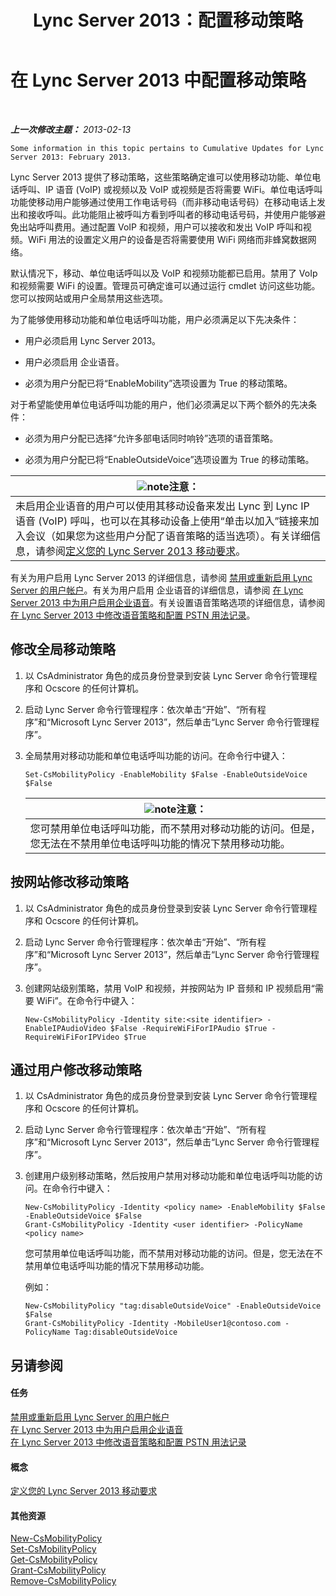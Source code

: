 ﻿---
title: Lync Server 2013：配置移动策略
TOCTitle: 配置移动策略
ms:assetid: 595536e0-9bb3-49a3-8d13-1a77351ebc62
ms:mtpsurl: https://technet.microsoft.com/zh-cn/library/Hh690018(v=OCS.15)
ms:contentKeyID: 49312940
ms.date: 05/19/2016
mtps_version: v=OCS.15
ms.translationtype: HT
---

# 在 Lync Server 2013 中配置移动策略

 

_**上一次修改主题：** 2013-02-13_

    Some information in this topic pertains to Cumulative Updates for Lync Server 2013: February 2013.

Lync Server 2013 提供了移动策略，这些策略确定谁可以使用移动功能、单位电话呼叫、IP 语音 (VoIP) 或视频以及 VoIP 或视频是否将需要 WiFi。单位电话呼叫功能使移动用户能够通过使用工作电话号码（而非移动电话号码）在移动电话上发出和接收呼叫。此功能阻止被呼叫方看到呼叫者的移动电话号码，并使用户能够避免出站呼叫费用。通过配置 VoIP 和视频，用户可以接收和发出 VoIP 呼叫和视频。WiFi 用法的设置定义用户的设备是否将需要使用 WiFi 网络而非蜂窝数据网络。

默认情况下，移动、单位电话呼叫以及 VoIP 和视频功能都已启用。禁用了 VoIp 和视频需要 WiFi 的设置。管理员可确定谁可以通过运行 cmdlet 访问这些功能。您可以按网站或用户全局禁用这些选项。

为了能够使用移动功能和单位电话呼叫功能，用户必须满足以下先决条件：

  - 用户必须启用 Lync Server 2013。

  - 用户必须启用 企业语音。

  - 必须为用户分配已将“EnableMobility”选项设置为 True 的移动策略。

对于希望能使用单位电话呼叫功能的用户，他们必须满足以下两个额外的先决条件：

  - 必须为用户分配已选择“允许多部电话同时响铃”选项的语音策略。

  - 必须为用户分配已将“EnableOutsideVoice”选项设置为 True 的移动策略。

<table>
<thead>
<tr class="header">
<th><img src="images/Dn783119.note(OCS.15).gif" title="note" alt="note" />注意：</th>
</tr>
</thead>
<tbody>
<tr class="odd">
<td>未启用企业语音的用户可以使用其移动设备来发出 Lync 到 Lync IP 语音 (VoIP) 呼叫，也可以在其移动设备上使用“单击以加入”链接来加入会议（如果您为这些用户分配了语音策略的适当选项）。有关详细信息，请参阅<a href="lync-server-2013-defining-your-mobility-requirements.md">定义您的 Lync Server 2013 移动要求</a>。</td>
</tr>
</tbody>
</table>


有关为用户启用 Lync Server 2013 的详细信息，请参阅 [禁用或重新启用 Lync Server 的用户帐户](lync-server-2013-disable-or-re-enable-user-account-for-lync-server.md)。有关为用户启用 企业语音的详细信息，请参阅 [在 Lync Server 2013 中为用户启用企业语音](lync-server-2013-enable-users-for-enterprise-voice.md)。有关设置语音策略选项的详细信息，请参阅 [在 Lync Server 2013 中修改语音策略和配置 PSTN 用法记录](lync-server-2013-modify-a-voice-policy-and-configure-pstn-usage-records.md)。

## 修改全局移动策略

1.  以 CsAdministrator 角色的成员身份登录到安装 Lync Server 命令行管理程序和 Ocscore 的任何计算机。

2.  启动 Lync Server 命令行管理程序：依次单击“开始”、“所有程序”和“Microsoft Lync Server 2013”，然后单击“Lync Server 命令行管理程序”。

3.  全局禁用对移动功能和单位电话呼叫功能的访问。在命令行中键入：
    
        Set-CsMobilityPolicy -EnableMobility $False -EnableOutsideVoice $False
    
    <table>
    <thead>
    <tr class="header">
    <th><img src="images/Dn783119.note(OCS.15).gif" title="note" alt="note" />注意：</th>
    </tr>
    </thead>
    <tbody>
    <tr class="odd">
    <td>您可禁用单位电话呼叫功能，而不禁用对移动功能的访问。但是，您无法在不禁用单位电话呼叫功能的情况下禁用移动功能。</td>
    </tr>
    </tbody>
    </table>


## 按网站修改移动策略

1.  以 CsAdministrator 角色的成员身份登录到安装 Lync Server 命令行管理程序和 Ocscore 的任何计算机。

2.  启动 Lync Server 命令行管理程序：依次单击“开始”、“所有程序”和“Microsoft Lync Server 2013”，然后单击“Lync Server 命令行管理程序”。

3.  创建网站级别策略，禁用 VoIP 和视频，并按网站为 IP 音频和 IP 视频启用“需要 WiFi”。在命令行中键入：
    
        New-CsMobilityPolicy -Identity site:<site identifier> -EnableIPAudioVideo $False -RequireWiFiForIPAudio $True -RequireWiFiForIPVideo $True

## 通过用户修改移动策略

1.  以 CsAdministrator 角色的成员身份登录到安装 Lync Server 命令行管理程序和 Ocscore 的任何计算机。

2.  启动 Lync Server 命令行管理程序：依次单击“开始”、“所有程序”和“Microsoft Lync Server 2013”，然后单击“Lync Server 命令行管理程序”。

3.  创建用户级别移动策略，然后按用户禁用对移动功能和单位电话呼叫功能的访问。在命令行中键入：
    
        New-CsMobilityPolicy -Identity <policy name> -EnableMobility $False -EnableOutsideVoice $False
        Grant-CsMobilityPolicy -Identity <user identifier> -PolicyName <policy name>
    
    您可禁用单位电话呼叫功能，而不禁用对移动功能的访问。但是，您无法在不禁用单位电话呼叫功能的情况下禁用移动功能。
    
    例如：
    
        New-CsMobilityPolicy "tag:disableOutsideVoice" -EnableOutsideVoice $False
        Grant-CsMobilityPolicy -Identity -MobileUser1@contoso.com -PolicyName Tag:disableOutsideVoice

## 另请参阅

#### 任务

[禁用或重新启用 Lync Server 的用户帐户](lync-server-2013-disable-or-re-enable-user-account-for-lync-server.md)  
[在 Lync Server 2013 中为用户启用企业语音](lync-server-2013-enable-users-for-enterprise-voice.md)  
[在 Lync Server 2013 中修改语音策略和配置 PSTN 用法记录](lync-server-2013-modify-a-voice-policy-and-configure-pstn-usage-records.md)  

#### 概念

[定义您的 Lync Server 2013 移动要求](lync-server-2013-defining-your-mobility-requirements.md)  

#### 其他资源

[New-CsMobilityPolicy](https://docs.microsoft.com/en-us/powershell/module/skype/New-CsMobilityPolicy)  
[Set-CsMobilityPolicy](set-csmobilitypolicy.md)  
[Get-CsMobilityPolicy](get-csmobilitypolicy.md)  
[Grant-CsMobilityPolicy](grant-csmobilitypolicy.md)  
[Remove-CsMobilityPolicy](remove-csmobilitypolicy.md)

